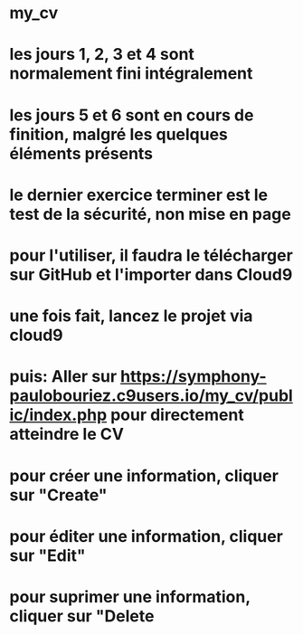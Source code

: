 # my_cv
#
# les jours 1, 2, 3 et 4 sont normalement fini intégralement
# les jours 5 et 6 sont en cours de finition, malgré les quelques éléments présents
# le dernier exercice terminer est le test de la sécurité, non mise en page
# 
#
# pour l'utiliser, il faudra le télécharger sur GitHub et l'importer dans Cloud9
# une fois fait, lancez le projet via cloud9
# puis: Aller sur https://symphony-paulobouriez.c9users.io/my_cv/public/index.php pour directement atteindre le CV
#
# pour créer une information, cliquer sur "Create"
# pour éditer une information, cliquer sur "Edit"
# pour suprimer une information, cliquer sur "Delete
#
